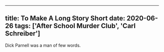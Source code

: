 
---
title: To Make A Long Story Short
date: 2020-06-26
tags: ['After School Murder Club', 'Carl Schreiber']
---

Dick Parnell was a man of few words.
